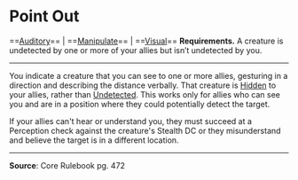 # Point Out
==[Auditory](../Traits/Auditory.md)== | ==[Manipulate](../Traits/Manipulate.md)== | ==[Visual](../Traits/Visual.md)==
**Requirements.** A creature is undetected by one or more of your allies but isn’t undetected by you.

---
You indicate a creature that you can see to one or more allies, gesturing in a direction and describing the distance verbally. That creature is [Hidden](../Conditions/Hidden.md) to your allies, rather than [Undetected](../Conditions/Undetected.md). This works only for allies who can see you and are in a position where they could potentially detect the target.

If your allies can't hear or understand you, they must succeed at a Perception check against the creature's Stealth DC or they misunderstand and believe the target is in a different location.

---
**Source**: Core Rulebook pg. 472
